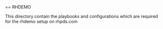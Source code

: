 == RHDEMO

This directory contain the playbooks and configurations which are required for the rhdemo setup on rhpds.com
